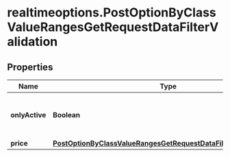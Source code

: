 # realtimeoptions.PostOptionByClassValueRangesGetRequestDataFilterValidation

## Properties

Name | Type | Description | Notes
------------ | ------------- | ------------- | -------------
**onlyActive** | **Boolean** | If &#x60;true&#x60;, only active notations will be returned. | [optional] 
**price** | [**PostOptionByClassValueRangesGetRequestDataFilterValidationPrice**](PostOptionByClassValueRangesGetRequestDataFilterValidationPrice.md) |  | [optional] 


